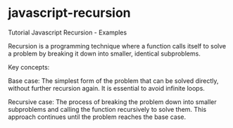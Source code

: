 # javascript-recursion
Tutorial Javascript Recursion - Examples

Recursion is a programming technique where a function calls itself to solve a problem by breaking it down into smaller, identical subproblems.

Key concepts:

Base case: The simplest form of the problem that can be solved directly, without further recursion again. It is essential to avoid infinite loops.

Recursive case: The process of breaking the problem down into smaller subproblems and calling the function recursively to solve them. This approach continues until the problem reaches the base case.
